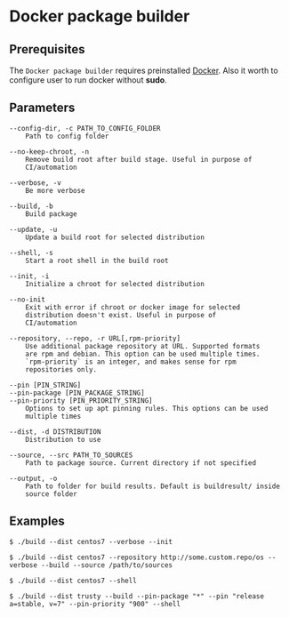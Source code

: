 # Docker package builder

## Prerequisites

The `Docker package builder` requires preinstalled [Docker](https://www.docker.com).
Also it worth to configure user to run docker without **sudo**.

## Parameters

    --config-dir, -c PATH_TO_CONFIG_FOLDER
        Path to config folder

    --no-keep-chroot, -n
        Remove build root after build stage. Useful in purpose of
        CI/automation

    --verbose, -v
        Be more verbose

    --build, -b
        Build package

    --update, -u
        Update a build root for selected distribution

    --shell, -s
        Start a root shell in the build root

    --init, -i
        Initialize a chroot for selected distribution

    --no-init
        Exit with error if chroot or docker image for selected
        distribution doesn't exist. Useful in purpose of
        CI/automation

    --repository, --repo, -r URL[,rpm-priority]
        Use additional package repository at URL. Supported formats
        are rpm and debian. This option can be used multiple times.
        `rpm-priority` is an integer, and makes sense for rpm
        repositories only.

    --pin [PIN_STRING]
    --pin-package [PIN_PACKAGE_STRING]
    --pin-priority [PIN_PRIORITY_STRING]
        Options to set up apt pinning rules. This options can be used
        multiple times

    --dist, -d DISTRIBUTION
        Distribution to use

    --source, --src PATH_TO_SOURCES
        Path to package source. Current directory if not specified

    --output, -o
        Path to folder for build results. Default is buildresult/ inside
        source folder

## Examples

```
$ ./build --dist centos7 --verbose --init
```
```
$ ./build --dist centos7 --repository http://some.custom.repo/os --verbose --build --source /path/to/sources
```
```
$ ./build --dist centos7 --shell
```
```
$ ./build --dist trusty --build --pin-package "*" --pin "release a=stable, v=7" --pin-priority "900" --shell
```
